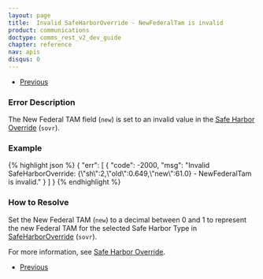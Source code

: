 ```yaml
---
layout: page
title:  Invalid SafeHarborOverride - NewFederalTam is invalid
product: communications
doctype: comms_rest_v2_dev_guide
chapter: reference
nav: apis
disqus: 0
---
```


<ul class="pager">
  <li class="previous"><a href="/communications/dev-guide_rest_v2/reference/calculate-tax-errors/"><i class="glyphicon glyphicon-chevron-left"></i>Previous</a></li>
</ul>

<h3>Error Description</h3>
The New Federal TAM field (<code>new</code>) is set to an invalid value in the <a class="dev-guide-link" href="/communications/dev-guide_rest_v2/reference/safe-harbor-override/">Safe Harbor Override</a> (<code>sovr</code>).

<h3>Example</h3>
{% highlight json %}
{
  "err": [
    {
      "code": -2000,
      "msg": "Invalid SafeHarborOverride: {\"sh\":2,\"old\":0.649,\"new\":61.0} - NewFederalTam is invalid."
    }
  ]
}
{% endhighlight %}

<h3>How to Resolve</h3>
Set the New Federal TAM (<code>new</code>) to a decimal between 0 and 1 to represent the new Federal TAM for the selected Safe Harbor Type in <a class="dev-guide-link" href="/communications/dev-guide_rest_v2/reference/safe-harbor-override/">SafeHarborOverride</a> (<code>sovr</code>).

For more information, see <a class="dev-guide-link" href="/communications/dev-guide_rest_v2/customizing-transactions/sample-transactions/safe-harbor-override/">Safe Harbor Override</a>.

<ul class="pager">
  <li class="previous"><a href="/communications/dev-guide_rest_v2/reference/calculate-tax-errors/"><i class="glyphicon glyphicon-chevron-left"></i>Previous</a></li>
</ul>